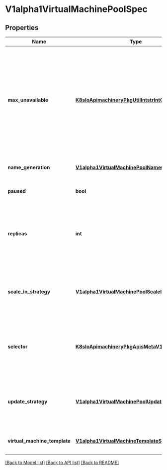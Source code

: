 # V1alpha1VirtualMachinePoolSpec

## Properties
Name | Type | Description | Notes
------------ | ------------- | ------------- | -------------
**max_unavailable** | [**K8sIoApimachineryPkgUtilIntstrIntOrString**](K8sIoApimachineryPkgUtilIntstrIntOrString.md) | (Defaults to 100%) Integer or string pointer, that when set represents either a percentage or number of VMs in a pool that can be unavailable (ready condition false) at a time during automated update. | [optional] 
**name_generation** | [**V1alpha1VirtualMachinePoolNameGeneration**](V1alpha1VirtualMachinePoolNameGeneration.md) | Options for the name generation in a pool. | [optional] 
**paused** | **bool** | Indicates that the pool is paused. | [optional] 
**replicas** | **int** | Number of desired pods. This is a pointer to distinguish between explicit zero and not specified. Defaults to 1. | [optional] 
**scale_in_strategy** | [**V1alpha1VirtualMachinePoolScaleInStrategy**](V1alpha1VirtualMachinePoolScaleInStrategy.md) | ScaleInStrategy specifies how the VMPool controller manages scaling in VMs within a VMPool | [optional] 
**selector** | [**K8sIoApimachineryPkgApisMetaV1LabelSelector**](K8sIoApimachineryPkgApisMetaV1LabelSelector.md) | Label selector for pods. Existing Poolss whose pods are selected by this will be the ones affected by this deployment. | 
**update_strategy** | [**V1alpha1VirtualMachinePoolUpdateStrategy**](V1alpha1VirtualMachinePoolUpdateStrategy.md) | UpdateStrategy specifies how the VMPool controller manages updating VMs within a VMPool | [optional] 
**virtual_machine_template** | [**V1alpha1VirtualMachineTemplateSpec**](V1alpha1VirtualMachineTemplateSpec.md) | Template describes the VM that will be created. | 

[[Back to Model list]](../README.md#documentation-for-models) [[Back to API list]](../README.md#documentation-for-api-endpoints) [[Back to README]](../README.md)


